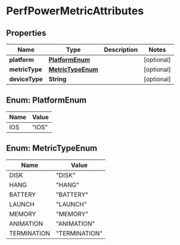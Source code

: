 

# PerfPowerMetricAttributes


## Properties

| Name | Type | Description | Notes |
|------------ | ------------- | ------------- | -------------|
|**platform** | [**PlatformEnum**](#PlatformEnum) |  |  [optional] |
|**metricType** | [**MetricTypeEnum**](#MetricTypeEnum) |  |  [optional] |
|**deviceType** | **String** |  |  [optional] |



## Enum: PlatformEnum

| Name | Value |
|---- | -----|
| IOS | &quot;IOS&quot; |



## Enum: MetricTypeEnum

| Name | Value |
|---- | -----|
| DISK | &quot;DISK&quot; |
| HANG | &quot;HANG&quot; |
| BATTERY | &quot;BATTERY&quot; |
| LAUNCH | &quot;LAUNCH&quot; |
| MEMORY | &quot;MEMORY&quot; |
| ANIMATION | &quot;ANIMATION&quot; |
| TERMINATION | &quot;TERMINATION&quot; |



